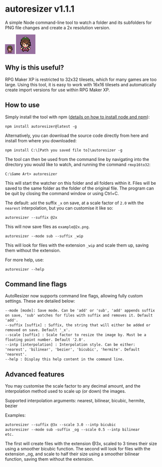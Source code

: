 ﻿# autoresizer v1.1.1

A simple Node command-line tool to watch a folder and its subfolders for PNG file changes and create a 2x resolution version. 

![Normal resoution](https://raw.githubusercontent.com/boonzeet/autoresizer/master/example/example.png) ![After process](https://raw.githubusercontent.com/boonzeet/autoresizer/master/example/example_x.png)

## Why is this useful?

RPG Maker XP is restricted to 32x32 tilesets, which for many games are too large. Using this tool, it is easy to work with 16x16 tilesets and automatically create import versions for use within RPG Maker XP.

## How to use

Simply install the tool with npm ([details on how to install node and npm](https://blog.teamtreehouse.com/install-node-js-npm-windows)):
```
npm install autoresizer@latest -g
```

Alternatively, you can download the source code directly from here and install from where you downloaded:
```
npm install C:\[Path you saved file to]\autoresizer -g
```

The tool can then be used from the command line by navigating into the directory you would like to watch, and running the command `rmxp16to32`:
```
C:\Game Art> autoresizer
```
This will start the watcher on this folder and all folders within it. Files will be saved to the same folder as the folder of the original file. The program can be quit by closing the command window or using Ctrl+C.

The default: `add` the suffix `_x` on save, at a scale factor of `2.0` with the `nearest` interpolation, but you can customise it like so:

```
autoresizer --suffix @2x
```

This will now save files as `example@2x.png`.

```
autoresizer --mode sub --suffix _wip
```

This will look for files with the extension `_wip` and scale them up, saving them without the extension.

For more help, use:
```
autoresizer --help
```

## Command line flags

AutoResizer now supports command line flags, allowing fully custom settings. These are detailed below:

```
--mode [mode]: Save mode. Can be 'add' or 'sub', 'add' appends suffix on save, 'sub' watches for files with suffix and removes it. Default 'add'.
--suffix [suffix] : Suffix, the string that will either be added or removed on save. Default '_x'.
--scale [suffix] : Scale factor to resize the image by. Must be a floating point number. Default '2.0'.
--intp [interpolation] : Interpolation style. Can be either: 'nearest', 'bilinear', 'bezier', 'bicubic', 'hermite'. Default 'nearest'.
--help : Display this help content in the command line.
```

## Advanced features

You may customise the scale factor to any decimal amount, and the interpolation method used to scale up (or down) the images.

Supported interpolation arguments: nearest, bilinear, bicubic, hermite, bezier

Examples:
```
autoresizer --suffix @3x --scale 3.0 --intp bicubic
autoresizer --mode sub -suffix _og --scale 0.5 --intp bilinear
etc.
```

The first will create files with the extension @3x, scaled to 3 times their size using a smoother bicubic function.
The second will look for files with the extension _og, and scale to half their size using a smoother bilinear function, saving them without the extension.
